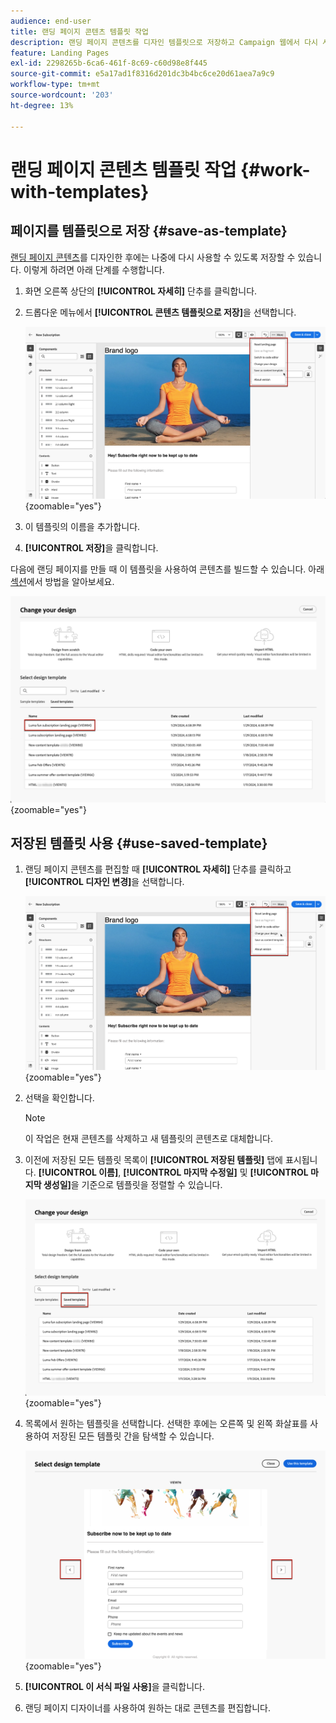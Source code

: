 ```yaml
---
audience: end-user
title: 랜딩 페이지 콘텐츠 템플릿 작업
description: 랜딩 페이지 콘텐츠를 디자인 템플릿으로 저장하고 Campaign 웹에서 다시 사용하는 방법에 대해 알아봅니다
feature: Landing Pages
exl-id: 2298265b-6ca6-461f-8c69-c60d98e8f445
source-git-commit: e5a17ad1f8316d201dc3b4bc6ce20d61aea7a9c9
workflow-type: tm+mt
source-wordcount: '203'
ht-degree: 13%

---
```


# 랜딩 페이지 콘텐츠 템플릿 작업 {#work-with-templates}

## 페이지를 템플릿으로 저장 {#save-as-template}

[랜딩 페이지 콘텐츠](lp-content.md)를 디자인한 후에는 나중에 다시 사용할 수 있도록 저장할 수 있습니다. 이렇게 하려면 아래 단계를 수행합니다.

1. 화면 오른쪽 상단의 **[!UICONTROL 자세히]** 단추를 클릭합니다.

1. 드롭다운 메뉴에서 **[!UICONTROL 콘텐츠 템플릿으로 저장]**&#x200B;을 선택합니다.

   ![](assets/lp-save-as-template.png){zoomable="yes"}

1. 이 템플릿의 이름을 추가합니다.

1. **[!UICONTROL 저장]**&#x200B;을 클릭합니다.

다음에 랜딩 페이지를 만들 때 이 템플릿을 사용하여 콘텐츠를 빌드할 수 있습니다. 아래 [섹션](#use-saved-template)에서 방법을 알아보세요.

![](assets/lp-saved-template.png){zoomable="yes"}

## 저장된 템플릿 사용 {#use-saved-template}

<!--Not for GA?-->

1. 랜딩 페이지 콘텐츠를 편집할 때 **[!UICONTROL 자세히]** 단추를 클릭하고 **[!UICONTROL 디자인 변경]**&#x200B;을 선택합니다.

   ![](assets/lp-change-your-design.png){zoomable="yes"}

1. 선택을 확인합니다.

   >[!NOTE]
   >
   >이 작업은 현재 콘텐츠를 삭제하고 새 템플릿의 콘텐츠로 대체합니다.

1. 이전에 저장된 모든 템플릿 목록이 **[!UICONTROL 저장된 템플릿]** 탭에 표시됩니다. **[!UICONTROL 이름]**, **[!UICONTROL 마지막 수정일]** 및 **[!UICONTROL 마지막 생성일]**&#x200B;을 기준으로 템플릿을 정렬할 수 있습니다.

   ![](assets/lp-saved-templates.png){zoomable="yes"}

1. 목록에서 원하는 템플릿을 선택합니다. 선택한 후에는 오른쪽 및 왼쪽 화살표를 사용하여 저장된 모든 템플릿 간을 탐색할 수 있습니다.

   ![](assets/lp-select-saved-template.png){zoomable="yes"}

1. **[!UICONTROL 이 서식 파일 사용]**&#x200B;을 클릭합니다.

1. 랜딩 페이지 디자이너를 사용하여 원하는 대로 콘텐츠를 편집합니다.

<!--Primary page templates and subpage templates are managed separately, meaning that you cannot use a primary page template to create a subpage, and vice versa. TBC in Web user interface-->
